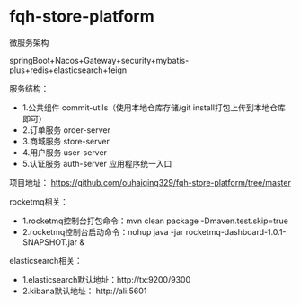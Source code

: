 # fqh-store-platform

微服务架构

springBoot+Nacos+Gateway+security+mybatis-plus+redis+elasticsearch+feign

服务结构：
- 1.公共组件 commit-utils（使用本地仓库存储/git install打包上传到本地仓库即可）
- 2.订单服务 order-server
- 3.商城服务 store-server
- 4.用户服务 user-server
- 5.认证服务 auth-server  应用程序统一入口


项目地址：
https://github.com/ouhaiqing329/fqh-store-platform/tree/master


rocketmq相关：
- 1.rocketmq控制台打包命令：mvn clean package -Dmaven.test.skip=true 
- 2.rocketmq控制台启动命令：nohup java -jar rocketmq-dashboard-1.0.1-SNAPSHOT.jar &

elasticsearch相关：
- 1.elasticsearch默认地址：http://tx:9200/9300
- 2.kibana默认地址： http://ali:5601
